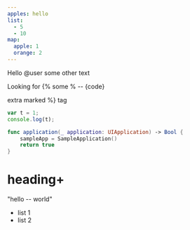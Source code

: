 ```yaml
---
apples: hello
list:
  - 5
  - 10
map:
  apple: 1
  orange: 2
---
```


Hello @user some other text

Looking for {% some
% -- {code}

extra
marked %} tag

```javascript
var t = 1;
console.log(t);
```
```swift
func application(_ application: UIApplication) -> Bool {
    sampleApp = SampleApplication()
    return true
}
```

# heading+

"hello -- world"

 * list 1
 * list 2
